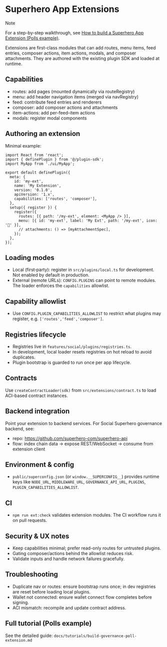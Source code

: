 # Superhero App Extensions

> [!NOTE]
> For a step-by-step walkthrough, see [How to build a Superhero App Extension (Polls example)](./tutorials/build-governance-poll-extension.md).

Extensions are first-class modules that can add routes, menu items, feed entries, composer actions, item actions, modals, and composer attachments. They are authored with the existing plugin SDK and loaded at runtime.

## Capabilities
- routes: add pages (mounted dynamically via routeRegistry)
- menu: add header navigation items (merged via navRegistry)
- feed: contribute feed entries and renderers
- composer: add composer actions and attachments
- item-actions: add per-feed-item actions
- modals: register modal components

## Authoring an extension
Minimal example:
```tsx
import React from 'react';
import { definePlugin } from '@/plugin-sdk';
import MyApp from './ui/MyApp';

export default definePlugin({
  meta: {
    id: 'my-ext',
    name: 'My Extension',
    version: '0.1.0',
    apiVersion: '1.x',
    capabilities: ['routes', 'composer'],
  },
  setup({ register }) {
    register({
      routes: [{ path: '/my-ext', element: <MyApp /> }],
      menu: [{ id: 'my-ext', label: 'My Ext', path: '/my-ext', icon: '🧩' }],
      // attachments: () => [myAttachmentSpec],
    });
  },
});
```

## Loading modes
- Local (first‑party): register in `src/plugins/local.ts` for development. Not enabled by default in production.
- External (remote URLs): `CONFIG.PLUGINS` can point to remote modules. The loader enforces the `capabilities` allowlist.

## Capability allowlist
- Use `CONFIG.PLUGIN_CAPABILITIES_ALLOWLIST` to restrict what plugins may register, e.g. `['routes','feed','composer']`.

## Registries lifecycle
- Registries live in `features/social/plugins/registries.ts`.
- In development, local loader resets registries on hot reload to avoid duplicates.
- Plugin bootstrap is guarded to run once per app lifecycle.

## Contracts
Use `createContractLoader(sdk)` from `src/extensions/contract.ts` to load ACI-based contract instances.

## Backend integration
Point your extension to backend services. For Social Superhero governance backend, see:
- repo: https://github.com/superhero-com/superhero-api
- flow: index chain data → expose REST/WebSocket → consume from extension client

## Environment & config
- `public/superconfig.json` (or `window.__SUPERCONFIG__`) provides runtime keys like `NODE_URL`, `MIDDLEWARE_URL`, `GOVERNANCE_API_URL`, `PLUGINS`, `PLUGIN_CAPABILITIES_ALLOWLIST`.

## CI
- `npm run ext:check` validates extension modules. The CI workflow runs it on pull requests.

## Security & UX notes
- Keep capabilities minimal; prefer read-only routes for untrusted plugins.
- Gating composer/actions behind the allowlist reduces risk.
- Validate inputs and handle network failures gracefully.

## Troubleshooting
- Duplicate nav or routes: ensure bootstrap runs once; in dev registries are reset before loading local plugins.
- Wallet not connected: ensure wallet connect flow completes before signing.
- ACI mismatch: recompile and update contract address.

## Full tutorial (Polls example)
See the detailed guide:
`docs/tutorials/build-governance-poll-extension.md`
